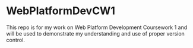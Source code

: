 # WebPlatformDevCW1
This repo is for my work on Web Platform Development Coursework 1 and will be used to demonstrate my understanding and use of proper version control.
